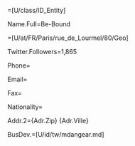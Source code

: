 =[U/class/ID_Entity]

Name.Full=Be-Bound

=[U/at/FR/Paris/rue_de_Lourmel/80/Geo]

Twitter.Followers=1,865

Phone=

Email=

Fax=

Nationality=

Addr.2={Adr.Zip} {Adr.Ville}

BusDev.=[U/id/tw/mdangear.md]